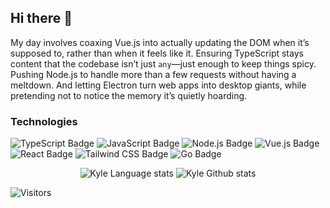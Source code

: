 ## Hi there 👋

My day involves coaxing Vue.js into actually updating the DOM when it’s supposed to, rather than when it feels like it. Ensuring TypeScript stays content that the codebase isn’t just `any`—just enough to keep things spicy. Pushing Node.js to handle more than a few requests without having a meltdown. And letting Electron turn web apps into desktop giants, while pretending not to notice the memory it’s quietly hoarding.

### Technologies

![TypeScript Badge](https://img.shields.io/badge/TypeScript-3178C6?logo=typescript&logoColor=fff&style=flat)
![JavaScript Badge](https://img.shields.io/badge/JavaScript-F7DF1E?logo=javascript&logoColor=000&style=flat)
![Node.js Badge](https://img.shields.io/badge/Node.js-5FA04E?logo=nodedotjs&logoColor=fff&style=flat)
![Vue.js Badge](https://img.shields.io/badge/Vue.js-4FC08D?logo=vuedotjs&logoColor=fff&style=flat)
![React Badge](https://img.shields.io/badge/React-61DAFB?logo=react&logoColor=000&style=flat)
![Tailwind CSS Badge](https://img.shields.io/badge/Tailwind%20CSS-06B6D4?logo=tailwindcss&logoColor=fff&style=flat)
![Go Badge](https://img.shields.io/badge/Go-00ADD8?logo=go&logoColor=fff&style=flat)


<!-- Dark Mode -->
<div align="center"> 
  <img src="https://githubstats.uptonlab.org/top-langs?username=kyleaupton&theme=dark" alt="Kyle Language stats" />
  <img src="https://githubstats.uptonlab.org/?username=kyleaupton&include_all_commits=true&show_icons=true&theme=dark" alt="Kyle Github stats" />
</div>

![Visitors](https://visitor-badge.laobi.icu/badge?page_id=kyleaupton.visitor-badge)
